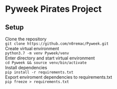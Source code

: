 # Pyweek Pirates Project

## Setup
Clone the repository  
`git clone https://github.com/n0remac/Pyweek.git`  
Create virtual environment  
`python3.7 -m venv Pyweek/venv`  
Enter directory and start virtual environment  
`cd Pyweek && source venv/bin/activate`  
Install dependencies  
`pip install -r requirements.txt`  
Export enviroment dependencies to requirements.txt  
`pip freeze > requirements.txt`
